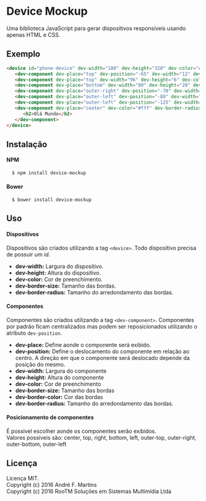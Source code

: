 # Device Mockup

Uma biblioteca JavaScript para gerar dispositivos responsíveis usando apenas HTML e CSS.

## Exemplo

```html
<device id="phone-device" dev-width="180" dev-height="320" dev-color="#111" dev-border-size="48 16" dev-border-radius="16">
   <dev-component dev-place="top" dev-position="-65" dev-width="12" dev-height="12" dev-color="#fff" dev-border-radius="6"></dev-component>
   <dev-component dev-place="top" dev-width="96" dev-height="6" dev-color="#fff" dev-border-radius="3"></dev-component>
   <dev-component dev-place="bottom" dev-width="80" dev-height="20" dev-color="#111" dev-border-size="2" dev-border-color="#fff" dev-border-radius="10"></dev-component>
   <dev-component dev-place="outer-right" dev-position="-70" dev-width="3" dev-height="40" dev-color="#626262" dev-border-radius="1.5"></dev-component>
   <dev-component dev-place="outer-left" dev-position="-80" dev-width="3" dev-height="40" dev-color="#626262" dev-border-radius="1.5"></dev-component>
   <dev-component dev-place="outer-left" dev-position="-125" dev-width="3" dev-height="40" dev-color="#626262" dev-border-radius="1.5"></dev-component>
   <dev-component dev-place="center" dev-color="#fff" dev-border-radius="8">
      <h2>Olá Mundo</h2>
   </dev-component>
</device>
```

## Instalação

#### NPM

```bash
  $ npm install device-mockup
```

#### Bower

```console
  $ bower install device-mockup
```

## Uso

#### Dispositivos

Dispositivos são criados utilizando a tag `<device>`. Todo dispositivo precisa de possuir um _id_.

* __dev-width:__ Largura do dispositivo.
* __dev-height:__ Altura do dispositivo.
* __dev-color:__ Cor de preenchimento.
* __dev-border-size:__ Tamanho das bordas.
* __dev-border-radius:__ Tamanho do arredondamento das bordas.

#### Componentes

Componentes são criados utilizando a tag `<dev-component>`. Componentes por padrão ficam centralizados mas podem ser reposicionados utilizando o atributo `dev-position`.

* __dev-place:__ Define aonde o componente será exibido.
* __dev-position:__ Define o deslocamento do componente em relação ao centro. A direção em que o componente será deslocado depende da posição do mesmo.
* __dev-width:__ Largura do componente
* __dev-height:__ Altura do componente
* __dev-color:__ Cor de preenchimento
* __dev-border-size:__ Tamanho das bordas
* __dev-border-color:__ Cor das bordas
* __dev-border-radius:__ Tamanho do arredondamento das bordas.

#### Posicionamento de componentes

É possivel escolher aonde os componentes serão exibidos.  
Valores possíveis são: center, top, right, bottom, left, outer-top, outer-right, outer-bottom, outer-left

## Licença

Licença MIT.  
Copyright (c) 2016 André F. Martins  
Copyright (c) 2016 RooTM Soluções em Sistemas Multimídia Ltda
